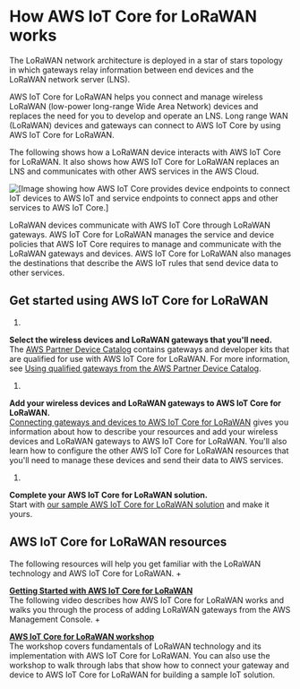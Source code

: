 # How AWS IoT Core for LoRaWAN works<a name="connect-iot-lorawan-what-is-iot-lorawan"></a>

The LoRaWAN network architecture is deployed in a star of stars topology in which gateways relay information between end devices and the LoRaWAN network server \(LNS\)\.

AWS IoT Core for LoRaWAN helps you connect and manage wireless LoRaWAN \(low\-power long\-range Wide Area Network\) devices and replaces the need for you to develop and operate an LNS\. Long range WAN \(LoRaWAN\) devices and gateways can connect to AWS IoT Core by using AWS IoT Core for LoRaWAN\.

The following shows how a LoRaWAN device interacts with AWS IoT Core for LoRaWAN\. It also shows how AWS IoT Core for LoRaWAN replaces an LNS and communicates with other AWS services in the AWS Cloud\.

![\[Image showing how AWS IoT Core provides device endpoints to connect IoT devices to AWS IoT and service endpoints to connect apps and other services to AWS IoT Core.\]](http://docs.aws.amazon.com/iot/latest/developerguide/images/iot-lorawan-how-it-works.png)

LoRaWAN devices communicate with AWS IoT Core through LoRaWAN gateways\. AWS IoT Core for LoRaWAN manages the service and device policies that AWS IoT Core requires to manage and communicate with the LoRaWAN gateways and devices\. AWS IoT Core for LoRaWAN also manages the destinations that describe the AWS IoT rules that send device data to other services\.

## Get started using AWS IoT Core for LoRaWAN<a name="connect-iot-lorawan-get-started-resources"></a>

1. 

**Select the wireless devices and LoRaWAN gateways that you'll need\.**  
The [AWS Partner Device Catalog](https://devices.amazonaws.com/search?page=1&sv=iotclorawan) contains gateways and developer kits that are qualified for use with AWS IoT Core for LoRaWAN\. For more information, see [Using qualified gateways from the AWS Partner Device Catalog](connect-iot-lorawan-manage-gateways.md#connect-iot-lorawan-qualified-gateways)\. 

1. 

**Add your wireless devices and LoRaWAN gateways to AWS IoT Core for LoRaWAN\.**  
[Connecting gateways and devices to AWS IoT Core for LoRaWAN](connect-iot-lorawan-getting-started.md) gives you information about how to describe your resources and add your wireless devices and LoRaWAN gateways to AWS IoT Core for LoRaWAN\. You'll also learn how to configure the other AWS IoT Core for LoRaWAN resources that you'll need to manage these devices and send their data to AWS services\.

1. 

**Complete your AWS IoT Core for LoRaWAN solution\.**  
Start with [our sample AWS IoT Core for LoRaWAN solution](https://github.com/aws-samples/aws-iot-core-lorawan) and make it yours\.

## AWS IoT Core for LoRaWAN resources<a name="connect-iot-lorawan-iot-lorawan-learn-more"></a>

The following resources will help you get familiar with the LoRaWAN technology and AWS IoT Core for LoRaWAN\.
+ 

**[ Getting Started with AWS IoT Core for LoRaWAN](https://www.youtube.com/watch?v=6-ZrdRjqdTk/)**  
 The following video describes how AWS IoT Core for LoRaWAN works and walks you through the process of adding LoRaWAN gateways from the AWS Management Console\.
+ 

**[AWS IoT Core for LoRaWAN workshop](https://iotwireless.workshop.aws/en/)**  
The workshop covers fundamentals of LoRaWAN technology and its implementation with AWS IoT Core for LoRaWAN\. You can also use the workshop to walk through labs that show how to connect your gateway and device to AWS IoT Core for LoRaWAN for building a sample IoT solution\.
